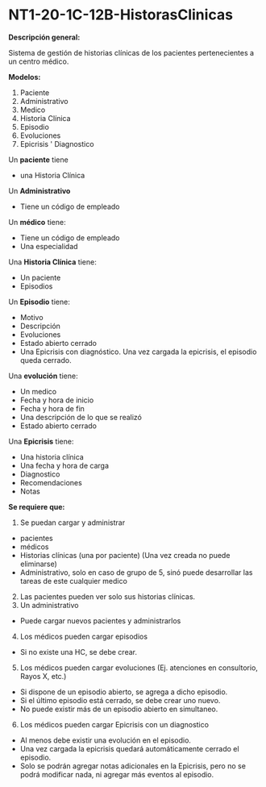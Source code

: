 # NT1-20-1C-12B-HistorasClinicas
**Descripción general:**

Sistema de gestión de historias clínicas de los pacientes pertenecientes a un centro médico.

**Modelos:**
1. Paciente
2. Administrativo
3. Medico
4. Historia Clínica
5. Episodio
6. Evoluciones
7. Epicrisis &#39; Diagnostico

Un **paciente** tiene
- una Historia Clínica

Un **Administrativo**
- Tiene un código de empleado

Un **médico** tiene:
- Tiene un código de empleado
- Una especialidad

Una **Historia Clínica** tiene:
- Un paciente
- Episodios

Un **Episodio** tiene:
- Motivo
- Descripción
- Evoluciones
- Estado abierto cerrado
- Una Epicrisis con diagnóstico. Una vez cargada la epicrisis, el episodio queda cerrado.

Una **evolución** tiene:
- Un medico
- Fecha y hora de inicio
- Fecha y hora de fin
- Una descripción de lo que se realizó
- Estado abierto cerrado

Una **Epicrisis** tiene:
- Una historia clínica
- Una fecha y hora de carga
- Diagnostico
- Recomendaciones
- Notas

**Se requiere que:**
1. Se puedan cargar y administrar
  - pacientes
  - médicos
  - Historias clínicas (una por paciente) (Una vez creada no puede eliminarse)
  - Administrativo, solo en caso de grupo de 5, sinó puede desarrollar las tareas de este cualquier medico

2. Las pacientes pueden ver solo sus historias clínicas.
3. Un administrativo
  - Puede cargar nuevos pacientes y administrarlos
4. Los médicos pueden cargar episodios
  - Si no existe una HC, se debe crear.
5. Los médicos pueden cargar evoluciones (Ej. atenciones en consultorio, Rayos X, etc.)
  - Si dispone de un episodio abierto, se agrega a dicho episodio.
  - Si el último episodio está cerrado, se debe crear uno nuevo.
  - No puede existir más de un episodio abierto en simultaneo.
6. Los médicos pueden cargar Epicrisis con un diagnostico
  - Al menos debe existir una evolución en el episodio.
  - Una vez cargada la epicrisis quedará automáticamente cerrado el episodio.
  - Solo se podrán agregar notas adicionales en la Epicrisis, pero no se podrá modificar nada, ni agregar más eventos al episodio.
